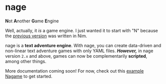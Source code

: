 # nage

**N**ot **A**nother **G**ame **E**ngine

Well, actually, it *is* a game engine. I just wanted it to start with "N" because the [previous version](https://github.com/acikek/nage) was written in Nim.

nage is a  **text adventure engine**. With nage, you can create data-driven and non-linear text adventure games with only YAML files. ***However,*** in nage version `2.x` and above, games can now be complementarily **scripted**, among other things.

More documentation coming soon! For now, check out this [example Nagame](https://github.com/acikek/examaple-nagame) to get started.